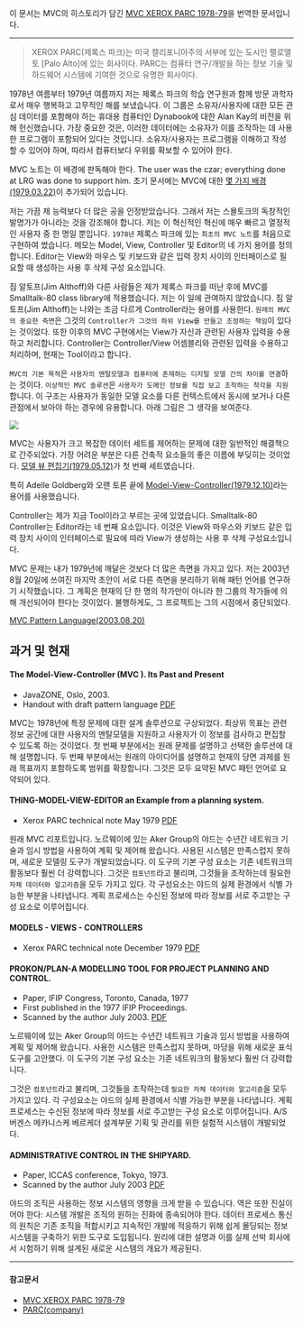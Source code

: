 
이 문서는 MVC의 히스토리가 담긴 [MVC XEROX PARC 1978-79](http://heim.ifi.uio.no/~trygver/themes/mvc/mvc-index.html)을 번역한 문서입니다.

---

> XEROX PARC(제록스 파크)는 미국 캘리포니아주의 서부에 있는 도시인 팰로앨토 [Palo Alto]에 있는 회사이다.
PARC는 컴퓨터 연구/개발을 하는 정보 기술 및 하드웨어 시스템에 기여한 것으로 유명한 회사이다.

1978년 여름부터 1979년 여름까지 저는 제록스 파크의 학습 연구원과 함께 방문 과학자로서 매우 행복하고 고무적인 해를 보냈습니다.
이 그룹은 소유자/사용자에 대한 모든 관심 데이터를 포함해야 하는 휴대용 컴퓨터인 Dynabook에 대한 Alan Kay의 비전을 위해 헌신했습니다.
가장 중요한 것은, 이러한 데이터에는 소유자가 이를 조작하는 데 사용한 프로그램이 포함되어 있다는 것입니다. 소유자/사용자는 프로그램을 이해하고 작성할 수 있어야 하며, 따라서 컴퓨터보다 우위를 확보할 수 있어야 한다.


MVC 노트는 이 배경에 판독해야 한다. The user was the czar; everything done at LRG was done to support him. 초기 문서에는 MVC에 대한 [몇 가지 배경(1979.03.22)](http://folk.uio.no/trygver/1979/sysreq/SysReq.pdf)이 추가되어 있습니다.


저는 가끔 제 능력보다 더 많은 공을 인정받았습니다. 그래서 저는 스몰토크의 독창적인 발명가가 아니라는 것을 강조해야 합니다.
저는 이 혁신적인 혁신에 매우 빠르고 열정적인 사용자 중 한 명일 뿐입니다.
`1978년` 제록스 파크에 있는 `최초의 MVC 노트`를 처음으로 구현하여 썼습니다.
메모는 Model, View, Controller 및 Editor의 네 가지 용어를 정의합니다.
Editor는 View와 마우스 및 키보드와 같은 입력 장치 사이의 인터페이스로 필요할 때 생성하는 사용 후 삭제 구성 요소입니다.

짐 알토프(Jim Althoff)와 다른 사람들은 제가 제록스 파크를 떠난 후에 MVC를 Smalltalk-80 class library에 적용했습니다. 저는 이 일에 관여하지 않았습니다. 짐 알토프(Jim Althoff)는 나와는 조금 다르게 Controller라는 용어를 사용한다. `원래의 MVC의 중요한 측면`은 그것의 `Controller가 그것의 하위 View를 만들고 조정하는 책임`이 있다는 것이었다. 또한 이후의 MVC 구현에서는 View가 자신과 관련된 사용자 입력을 수용하고 처리합니다. Controller는 Controller/View 어셈블리와 관련된 입력을 수용하고 처리하며, 현재는 Tool이라고 합니다.

`MVC의 기본 목적`은 `사용자의 멘탈모델과 컴퓨터에 존재하는 디지털 모델 간의 차이를 연결`하는 것이다.
`이상적인 MVC 솔루션`은 `사용자가 도메인 정보를 직접 보고 조작하는 착각을 지원`합니다.
이 구조는 사용자가 동일한 모델 요소를 다른 컨텍스트에서 동시에 보거나 다른 관점에서 보아야 하는 경우에 유용합니다. 아래 그림은 그 생각을 보여준다.

![](http://heim.ifi.uio.no/~trygver/themes/mvc/MVC-2006.gif)

MVC는 사용자가 크고 복잡한 데이터 세트를 제어하는 문제에 대한 일반적인 해결책으로 간주되었다.
가장 어려운 부분은 다른 건축적 요소들의 좋은 이름에 부딪히는 것이었다. [모델 뷰 편집기(1979.05.12)](http://heim.ifi.uio.no/~trygver/1979/mvc-1/1979-05-MVC.pdf)가 첫 번째 세트였습니다.

특히 Adelle Goldberg와 오랜 토론 끝에 [Model-View-Controller(1979.12.10)](http://heim.ifi.uio.no/~trygver/2007/MVC_Originals.pdf)라는 용어를 사용했습니다.

Controller는 제가 지금 Tool이라고 부르는 곳에 있었습니다. Smalltalk-80 Controller는 Editor라는 네 번째 요소입니다. 이것은 View와 마우스와 키보드 같은 입력 장치 사이의 인터페이스로 필요에 따라 View가 생성하는 사용 후 삭제 구성요소입니다.

MVC 문제는 내가 1979년에 깨달은 것보다 더 많은 측면을 가지고 있다. 저는 2003년 8월 20일에 쓰여진 마지막 초안이 서로 다른 측면을 분리하기 위해 패턴 언어를 연구하기 시작했습니다. 그 계획은 현재의 단 한 명의 작가만이 아니라 한 그룹의 작가들에 의해 개선되어야 한다는 것이었다. 불행하게도, 그 프로젝트는 그의 시점에서 중단되었다.

[MVC Pattern Language(2003.08.20)](http://heim.ifi.uio.no/~trygver/2003/javazone-jaoo/MVC_pattern.pdf)

## 과거 및 현재

#### The Model-View-Controller (MVC ). Its Past and Present
- JavaZONE, Oslo, 2003.
- Handout with draft pattern language [PDF](http://heim.ifi.uio.no/~trygver/2003/javazone-jaoo/MVC_pattern.pdf)

MVC는 1978년에 특정 문제에 대한 설계 솔루션으로 구상되었다. 최상위 목표는 관련 정보 공간에 대한 사용자의 멘탈모델을 지원하고 사용자가 이 정보를 검사하고 편집할 수 있도록 하는 것이었다. 첫 번째 부분에서는 원래 문제를 설명하고 선택한 솔루션에 대해 설명합니다. 두 번째 부분에서는 원래의 아이디어를 설명하고 현재의 당면 과제를 원래 목표까지 포함하도록 범위를 확장합니다. 그것은 모두 요약된 MVC 패턴 언어로 요약되어 있다.

#### THING-MODEL-VIEW-EDITOR an Example from a planning system.
- Xerox PARC technical note May 1979 [PDF](http://heim.ifi.uio.no/~trygver/1979/mvc-1/1979-05-MVC.pdf)

원래 MVC 리포트입니다. 노르웨이에 있는 Aker Group의 야드는 수년간 네트워크 기술과 임시 방법을 사용하여 계획 및 제어해 왔습니다. 사용된 시스템은 만족스럽지 못하며, 새로운 모델링 도구가 개발되었습니다. 이 도구의 기본 구성 요소는 기존 네트워크의 활동보다 훨씬 더 강력합니다. 그것은 `컴포넌트`라고 불리며, 그것들을 조작하는데 필요한 `자체 데이터와 알고리즘`을 모두 가지고 있다. 각 구성요소는 야드의 실제 환경에서 식별 가능한 부분을 나타냅니다. 계획 프로세스는 수신된 정보에 따라 정보를 서로 주고받는 구성 요소로 이루어집니다.

#### MODELS - VIEWS - CONTROLLERS
- Xerox PARC technical note December 1979 [PDF](http://heim.ifi.uio.no/~trygver/1979/mvc-2/1979-12-MVC.pdf)

#### PROKON/PLAN-A MODELLING TOOL FOR PROJECT PLANNING AND CONTROL. 
- Paper, IFIP Congress, Toronto, Canada, 1977
- First published in the 1977 IFIP Proceedings. 
- Scanned by the author July 2003. [PDF](http://heim.ifi.uio.no/~trygver/1977/Prokon/IFIP-Prokon.pdf)

노르웨이에 있는 Aker Group의 야드는 수년간 네트워크 기술과 임시 방법을 사용하여 계획 및 제어해 왔습니다. 사용한 시스템은 만족스럽지 못하며, 마당을 위해 새로운 표식 도구를 고안했다. 이 도구의 기본 구성 요소는 기존 네트워크의 활동보다 훨씬 더 강력합니다.

그것은 `컴포넌트`라고 불리며, 그것들을 조작하는데 `필요한 자체 데이터와 알고리즘`을 모두 가지고 있다. 각 구성요소는 야드의 실제 환경에서 식별 가능한 부분을 나타냅니다. 계획 프로세스는 수신된 정보에 따라 정보를 서로 주고받는 구성 요소로 이루어집니다. A/S 버겐스 메카니스케 베르케더 설계부문 기획 및 관리를 위한 실험적 시스템이 개발되었다.

#### ADMINISTRATIVE CONTROL IN THE SHIPYARD.
- Paper, ICCAS conference, Tokyo, 1973.
- Scanned by the author July 2003 [PDF](http://heim.ifi.uio.no/~trygver/1973/iccas/1973-08-ICCAS.pdf)

야드의 조직은 사용하는 정보 시스템의 영향을 크게 받을 수 있습니다. 역은 또한 진실이어야 한다: 시스템 개발은 조직의 원하는 진화에 종속되어야 한다. 데이터 프로세스 통신의 원칙은 기존 조직을 적합시키고 지속적인 개발에 적응하기 위해 쉽게 몰딩되는 정보 시스템을 구축하기 위한 도구로 도입됩니다. 원리에 대한 설명과 이를 실제 선박 회사에서 시험하기 위해 설계된 새로운 시스템의 개요가 제공된다.


***


#### 참고문서
- [MVC XEROX PARC 1978-79](http://heim.ifi.uio.no/~trygver/themes/mvc/mvc-index.html)
- [PARC(company)](https://en.wikipedia.org/wiki/PARC_(company))
